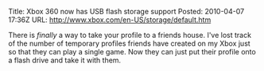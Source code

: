 Title: Xbox 360 now has USB flash storage support
Posted: 2010-04-07 17:36Z
URL: http://www.xbox.com/en-US/storage/default.htm

There is *finally* a way to take your profile to a friends house. I've lost track of the number of temporary profiles friends have created on my Xbox just so that they can play a single game. Now they can just put their profile onto a flash drive and take it with them.